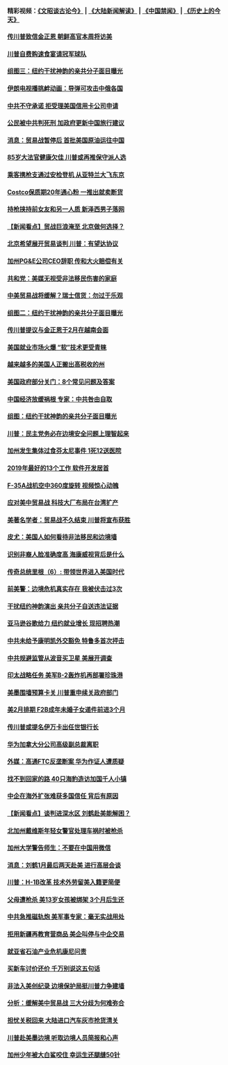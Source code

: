 #### 精彩视频：[《文昭谈古论今》](https://github.com/gfw-breaker/wenzhao/blob/master/README.md?t=01151230) | [《大陆新闻解读》](https://github.com/gfw-breaker/ntdtv-comedy/blob/master/README.md?t=01151230) | [《中国禁闻》](https://github.com/gfw-breaker/ntdtv-news/blob/master/README.md?t=01151230) | [《历史上的今天》](https://github.com/gfw-breaker/today-in-history/blob/master/README.md?t=01151230) 

#### [传川普致信金正恩 朝鲜高官本周将访美](../pages/nsc412/n10976756.md?t=01151230) 

#### [川普自费购速食宴请冠军球队](../pages/nsc412/n10976460.md?t=01151230) 

#### [组图三：纽约干扰神韵的亲共分子面目曝光](../pages/nsc412/n10976545.md?t=01151230) 

#### [伊朗电视播挑衅动画：导弹可攻击中俄各国](../pages/nsc412/n10976504.md?t=01151230) 

#### [中共不守承诺 拒受理美国信用卡公司申请](../pages/nsc412/n10975605.md?t=01151230) 

#### [公民被中共判死刑 加政府更新中国旅行建议](../pages/nsc412/n10976159.md?t=01151230) 

#### [消息：贸易战暂停后 首批美国原油运往中国](../pages/nsc412/n10976142.md?t=01151230) 

#### [85岁大法官健康欠佳 川普或再推保守派人选](../pages/nsc412/n10975835.md?t=01151230) 

#### [乘客携枪支通过安检登机 从亚特兰大飞东京](../pages/nsc412/n10975819.md?t=01151230) 

#### [Costco保质期20年通心粉 一推出就卖断货](../pages/nsc412/n10975844.md?t=01151230) 

#### [持枪挟持前女友和另一人质 新泽西男子落网](../pages/nsc412/n10975726.md?t=01151230) 

#### [【新闻看点】贸战巨浪淹至 北京做何选择？](../pages/nsc412/n10975303.md?t=01151230) 

#### [北京希望展开贸易谈判 川普：有望达协议](../pages/nsc412/n10975474.md?t=01151230) 

#### [加州PG&E公司CEO辞职 传和大火赔偿有关](../pages/nsc412/n10975352.md?t=01151230) 

#### [共和党：美媒无视受非法移民伤害的家庭](../pages/nsc412/n10975305.md?t=01151230) 

#### [中美贸易战将缓解？瑞士信货：勿过于乐观](../pages/nsc412/n10975237.md?t=01151230) 

#### [组图二：纽约干扰神韵的亲共分子面目曝光](../pages/nsc412/n10974621.md?t=01151230) 

#### [传川普提议与金正恩于2月在越南会面](../pages/nsc412/n10974214.md?t=01151230) 

#### [美国就业市场火爆 “软”技术更受青睐](../pages/nsc412/n10973213.md?t=01151230) 

#### [越来越多的美国人正搬出高税收的州](../pages/nsc412/n10973199.md?t=01151230) 

#### [美国政府部分关门：8个常见问题及答案](../pages/nsc412/n10973004.md?t=01151230) 

#### [中国经济放缓祸根 专家：中共咎由自取](../pages/nsc412/n10973083.md?t=01151230) 

#### [组图：纽约干扰神韵的亲共分子面目曝光](../pages/nsc412/n10972801.md?t=01151230) 

#### [川普：民主党务必在边境安全问题上理智起来](../pages/nsc412/n10972922.md?t=01151230) 

#### [加州发生集体过食芬太尼事件 1死12送医院](../pages/nsc412/n10972695.md?t=01151230) 

#### [2019年最好的13个工作 软件开发居首](../pages/nsc412/n10967208.md?t=01151230) 

#### [F-35A战机空中360度旋转 视频惊心动魄](../pages/nsc412/n10971751.md?t=01151230) 

#### [应对美中贸易战 科技大厂布局在台湾扩产](../pages/nsc412/n10971277.md?t=01151230) 

#### [美著名学者：贸易战不久结束 川普将宣布获胜](../pages/nsc412/n10971697.md?t=01151230) 

#### [皮尤：美国人如何看待非法移民和边境墙](../pages/nsc412/n10971472.md?t=01151230) 

#### [识别非裔人脸准确度高 海康威视背后是什么](../pages/nsc412/n10971226.md?t=01151230) 

#### [传奇总统里根（6）: 带领世界进入美国时代](../pages/nsc412/n10971227.md?t=01151230) 

#### [前美警：边境危机真实存在 我被伏击过3次](../pages/nsc412/n10971325.md?t=01151230) 

#### [干扰纽约神韵演出 亲共分子自送违法证据](../pages/nsc412/n10969757.md?t=01151230) 

#### [亚马逊谷歌给力 纽约就业增长 现招聘热潮](../pages/nsc412/n10971075.md?t=01151230) 

#### [中共未给予康明凯外交豁免 特鲁多首次抨击](../pages/nsc412/n10970976.md?t=01151230) 

#### [中共规避监管从波音买卫星 美展开调查](../pages/nsc412/n10970960.md?t=01151230) 

#### [印太战略任务 美军B-2轰炸机再部署珍珠港](../pages/nsc412/n10970599.md?t=01151230) 

#### [美墨围墙预算卡关 川普重申续关政府部门](../pages/nsc412/n10970534.md?t=01151230) 

#### [美2月排期 F2B成年未婚子女递件前进3个月](../pages/nsc412/n10970207.md?t=01151230) 

#### [传川普或提名伊万卡出任世银行长](../pages/nsc412/n10970106.md?t=01151230) 

#### [华为加拿大分公司高级副总裁离职](../pages/nsc412/n10969911.md?t=01151230) 

#### [外媒：高通FTC反垄断案 华为作证人遭质疑](../pages/nsc412/n10969482.md?t=01151230) 

#### [找不到回家的路 40只海豹造访加国千人小镇](../pages/nsc412/n10969564.md?t=01151230) 

#### [中企在海外扩张难获多国信任 背后有原因](../pages/nsc412/n10969228.md?t=01151230) 

#### [【新闻看点】谈判进深水区 刘鹤赴美能解困？](../pages/nsc412/n10969116.md?t=01151230) 

#### [北加州戴维斯年轻女警官处理车祸时被枪杀](../pages/nsc412/n10969582.md?t=01151230) 

#### [加州大学警告师生：不要在中国用微信](../pages/nsc412/n10969475.md?t=01151230) 

#### [消息：刘鹤1月最后两天赴美 进行高层会谈](../pages/nsc412/n10967146.md?t=01151230) 

#### [川普：H-1B改革 技术外劳留美入籍更简便](../pages/nsc412/n10968990.md?t=01151230) 

#### [父母遭枪杀 美13岁女孩被绑架 3个月后生还](../pages/nsc412/n10968787.md?t=01151230) 

#### [中共急推磁轨炮 美军事专家：毫无实战用处](../pages/nsc412/n10968326.md?t=01151230) 

#### [拒用新疆再教育营商品 美企叫停与中企交易](../pages/nsc412/n10967266.md?t=01151230) 

#### [就亚省石油产业危机康尼问责](../pages/nsc412/n10967310.md?t=01151230) 

#### [买新车讨价还价 千万别说这五句话](../pages/nsc412/n10966559.md?t=01151230) 

#### [非法入美创纪录 边境保护局挺川普力争建墙](../pages/nsc412/n10966872.md?t=01151230) 

#### [分析：缓解美中贸易战 三大分歧为何难弥合](../pages/nsc412/n10966845.md?t=01151230) 

#### [担忧关税回来 大陆进口汽车灰市抢货清关](../pages/nsc412/n10966734.md?t=01151230) 

#### [川普赴美墨边境 听取边境人员简报和心声](../pages/nsc412/n10966781.md?t=01151230) 

#### [加州少年被大白鲨咬住 幸运生还腿缝50针](../pages/nsc412/n10966637.md?t=01151230) 

